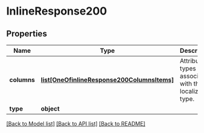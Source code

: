 # InlineResponse200

## Properties
Name | Type | Description | Notes
------------ | ------------- | ------------- | -------------
**columns** | [**list[OneOfinlineResponse200ColumnsItems]**](Object.md) | Attribute types associated with this localization type. | [optional] 
**type** | **object** |  | [optional] 

[[Back to Model list]](../README.md#documentation-for-models) [[Back to API list]](../README.md#documentation-for-api-endpoints) [[Back to README]](../README.md)

